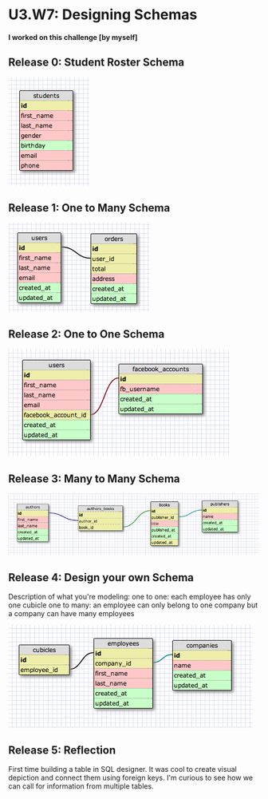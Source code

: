 # U3.W7: Designing Schemas


#### I worked on this challenge [by myself]


## Release 0: Student Roster Schema
<img src= ../imgs/students.jpg>

## Release 1: One to Many Schema
<img src= ../imgs/users_orders.jpg>


## Release 2: One to One Schema
<img src= ../imgs/facebook.jpg>


## Release 3: Many to Many Schema
<img src= ../imgs/publisher_schema.jpg>


## Release 4: Design your own Schema
Description of what you're modeling:
one to one: each employee has only one cubicle
one to many: an employee can only belong to one company but a company can have many employees

<img src= ../imgs/company_schema.jpg>

## Release 5: Reflection
First time building a table in SQL designer. It was cool to create visual depiction and connect them using foreign keys. I'm curious to see how we can call for information from multiple tables.
